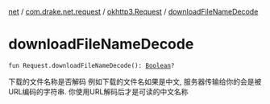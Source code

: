 [net](../../index.md) / [com.drake.net.request](../index.md) / [okhttp3.Request](index.md) / [downloadFileNameDecode](./download-file-name-decode.md)

# downloadFileNameDecode

`fun Request.downloadFileNameDecode(): `[`Boolean`](https://kotlinlang.org/api/latest/jvm/stdlib/kotlin/-boolean/index.html)`?`

下载的文件名称是否解码
例如下载的文件名如果是中文, 服务器传输给你的会是被URL编码的字符串. 你使用URL解码后才是可读的中文名称

